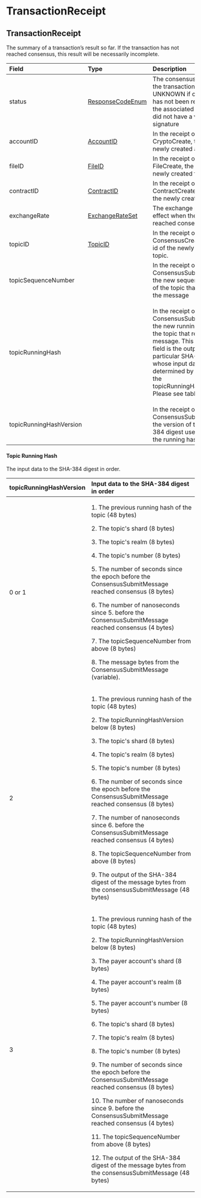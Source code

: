 # TransactionReceipt

## TransactionReceipt

The summary of a transaction’s result so far. If the transaction has not reached consensus, this result will be necessarily incomplete.

<table>
  <thead>
    <tr>
      <th style="text-align:left">Field</th>
      <th style="text-align:left">Type</th>
      <th style="text-align:left">Description</th>
    </tr>
  </thead>
  <tbody>
    <tr>
      <td style="text-align:left">status</td>
      <td style="text-align:left"><a href="responsecode.md#responsecodeenum">ResponseCodeEnum</a>
      </td>
      <td style="text-align:left">The consensus status of the transaction; is UNKNOWN if consensus has not
        been reached, or if the associated transaction did not have a valid payer
        signature</td>
    </tr>
    <tr>
      <td style="text-align:left">accountID</td>
      <td style="text-align:left"><a href="../basic-types/accountid.md">AccountID</a>
      </td>
      <td style="text-align:left">In the receipt of a CryptoCreate, the id of the newly created account</td>
    </tr>
    <tr>
      <td style="text-align:left">fileID</td>
      <td style="text-align:left"><a href="../basic-types/fileid.md">FileID</a>
      </td>
      <td style="text-align:left">In the receipt of a FileCreate, the id of the newly created file</td>
    </tr>
    <tr>
      <td style="text-align:left">contractID</td>
      <td style="text-align:left"><a href="../basic-types/contractid.md">ContractID</a>
      </td>
      <td style="text-align:left">In the receipt of a ContractCreate, the id of the newly created contract</td>
    </tr>
    <tr>
      <td style="text-align:left">exchangeRate</td>
      <td style="text-align:left"><a href="exchangerate.md#exchangerateset">ExchangeRateSet</a>
      </td>
      <td style="text-align:left">The exchange rates in effect when the transaction reached consensus</td>
    </tr>
    <tr>
      <td style="text-align:left">topicID</td>
      <td style="text-align:left"><a href="../basic-types/topicid.md">TopicID</a>
      </td>
      <td style="text-align:left">In the receipt of a ConsensusCreateTopic, the id of the newly created
        topic.</td>
    </tr>
    <tr>
      <td style="text-align:left">topicSequenceNumber</td>
      <td style="text-align:left"></td>
      <td style="text-align:left">In the receipt of a ConsensusSubmitMessage, the new sequence number of
        the topic that received the message</td>
    </tr>
    <tr>
      <td style="text-align:left">topicRunningHash</td>
      <td style="text-align:left"></td>
      <td style="text-align:left">
        <p></p>
        <p>In the receipt of a ConsensusSubmitMessage, the new running hash of the
          topic that received the message. This 48-byte field is the output of a
          particular SHA-384 digest whose input data are determined by the value
          of the topicRunningHashVersion. Please see table below.</p>
      </td>
    </tr>
    <tr>
      <td style="text-align:left">topicRunningHashVersion</td>
      <td style="text-align:left"></td>
      <td style="text-align:left">In the receipt of a ConsensusSubmitMessage, the version of the SHA-384
        digest used to update the running hash.</td>
    </tr>
  </tbody>
</table>

#### Topic Running Hash 

The input data to the SHA-384 digest in order.

<table>
  <thead>
    <tr>
      <th style="text-align:left">topicRunningHashVersion</th>
      <th style="text-align:left">Input data to the SHA-384 digest in order</th>
    </tr>
  </thead>
  <tbody>
    <tr>
      <td style="text-align:left">0 or 1</td>
      <td style="text-align:left">
        <p>1. The previous running hash of the topic (48 bytes)</p>
        <p>2. The topic&apos;s shard (8 bytes)</p>
        <p>3. The topic&apos;s realm (8 bytes)</p>
        <p>4. The topic&apos;s number (8 bytes)</p>
        <p>5. The number of seconds since the epoch before the ConsensusSubmitMessage
          reached consensus (8 bytes)</p>
        <p>6. The number of nanoseconds since 5. before the ConsensusSubmitMessage
          reached consensus (4 bytes)</p>
        <p>7. The topicSequenceNumber from above (8 bytes)</p>
        <p>8. The message bytes from the ConsensusSubmitMessage (variable).</p>
      </td>
    </tr>
    <tr>
      <td style="text-align:left">2</td>
      <td style="text-align:left">
        <p>1. The previous running hash of the topic (48 bytes)</p>
        <p>2. The topicRunningHashVersion below (8 bytes)</p>
        <p>3. The topic&apos;s shard (8 bytes)</p>
        <p>4. The topic&apos;s realm (8 bytes)</p>
        <p>5. The topic&apos;s number (8 bytes)</p>
        <p>6. The number of seconds since the epoch before the ConsensusSubmitMessage
          reached consensus (8 bytes)</p>
        <p>7. The number of nanoseconds since 6. before the ConsensusSubmitMessage
          reached consensus (4 bytes)</p>
        <p>8. The topicSequenceNumber from above (8 bytes)</p>
        <p>9. The output of the SHA-384 digest of the message bytes from the consensusSubmitMessage
          (48 bytes)</p>
      </td>
    </tr>
    <tr>
      <td style="text-align:left">3</td>
      <td style="text-align:left">
        <p>1. The previous running hash of the topic (48 bytes)</p>
        <p>2. The topicRunningHashVersion below (8 bytes)</p>
        <p>3. The payer account&apos;s shard (8 bytes)</p>
        <p>4. The payer account&apos;s realm (8 bytes)</p>
        <p>5. The payer account&apos;s number (8 bytes)</p>
        <p>6. The topic&apos;s shard (8 bytes)</p>
        <p>7. The topic&apos;s realm (8 bytes)</p>
        <p>8. The topic&apos;s number (8 bytes)</p>
        <p>9. The number of seconds since the epoch before the ConsensusSubmitMessage
          reached consensus (8 bytes)</p>
        <p>10. The number of nanoseconds since 9. before the ConsensusSubmitMessage
          reached consensus (4 bytes)</p>
        <p>11. The topicSequenceNumber from above (8 bytes)</p>
        <p>12. The output of the SHA-384 digest of the message bytes from the consensusSubmitMessage
          (48 bytes)</p>
      </td>
    </tr>
  </tbody>
</table>



